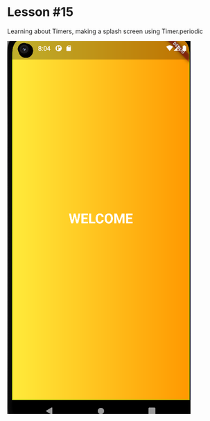 # Lesson #15

Learning about Timers, making a splash screen using Timer.periodic

![Logo](lesson15output.png)
